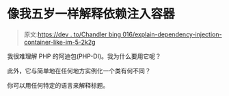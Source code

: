 # 像我五岁一样解释依赖注入容器

> 原文:[https://dev . to/Chandler bing 016/explain-dependency-injection-container-like-im-5-2k2g](https://dev.to/chandlerbing016/explain-dependency-injection-container-like-im-5-2k2g)

我很难理解 PHP 的阿迪包(PHP-DI)。我为什么要用它呢？

此外，它与简单地在任何地方实例化一个类有何不同？

你可以用任何特定的语言来解释标题。